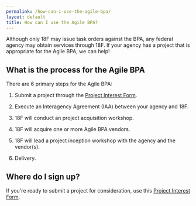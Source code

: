 ```yaml
---
permalink: /how-can-i-use-the-agile-bpa/
layout: default
title: How can I use the Agile BPA?
---
```


Although only 18F may issue task orders against the BPA, any federal agency may obtain services through 18F. If your agency has a project that is appropriate for the Agile BPA, we can help!

## What is the process for the Agile BPA

There are 6 primary steps for the Agile BPA:

1. Submit a project through the [Project Interest Form](https://docs.google.com/a/gsa.gov/forms/d/1w0eSRMWwgwsi-7OYmBAVkOmQnhzXbQRU6JGXUd6Xrps/viewform).

2. Execute an Interagency Agreement (IAA) between your agency and 18F.

3. 18F will conduct an project acquisition workshop.

4. 18F will acquire one or more Agile BPA vendors.

5. 18F will lead a project inception workshop with the agency and the vendor(s).

6. Delivery. 

## Where do I sign up?

If you're ready to submit a project for consideration, use this [Project Interest Form](https://docs.google.com/a/gsa.gov/forms/d/1w0eSRMWwgwsi-7OYmBAVkOmQnhzXbQRU6JGXUd6Xrps/viewform).